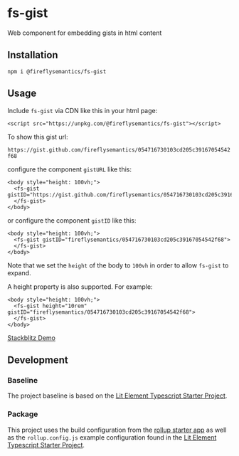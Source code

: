 # fs-gist

Web component for embedding gists in html content

## Installation

`npm i @fireflysemantics/fs-gist`

## Usage

Include `fs-gist` via CDN like this in your html page:

```
<script src="https://unpkg.com/@fireflysemantics/fs-gist"></script>
```

To show this gist url:

`https://gist.github.com/fireflysemantics/054716730103cd205c39167054542f68` 

configure the component `gistURL` like this:

```
<body style="height: 100vh;">
  <fs-gist gistID="https://gist.github.com/fireflysemantics/054716730103cd205c39167054542f68">
  </fs-gist>
</body>
```

or 
configure the component `gistID` like this:

```
<body style="height: 100vh;">
  <fs-gist gistID="fireflysemantics/054716730103cd205c39167054542f68">
  </fs-gist>
</body>
```

Note that we set the `height` of the body to `100vh` in order to allow
`fs-gist` to expand.

A height property is also supported.  For example:

```
<body style="height: 100vh;">
  <fs-gist height="10rem" gistID="fireflysemantics/054716730103cd205c39167054542f68">
  </fs-gist>
</body>

```

[Stackblitz Demo](https://stackblitz.com/edit/typescript-fs-gist-set-body-height-demo?file=index.html)

## Development

### Baseline

The project baseline is based on the [Lit Element Typescript Starter Project](https://fireflysemantics.medium.com/lit-element-resources-94038d5f2506).

### Package

This project uses the build configuration
from the [rollup starter app](https://github.com/rollup/rollup-starter-app/blob/master/package.json) as well as the `rollup.config.js` example configuration found in the [Lit Element Typescript Starter Project](https://fireflysemantics.medium.com/lit-element-resources-94038d5f2506).
